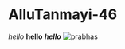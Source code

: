# AlluTanmayi-46
*hello*
**hello**
***hello***
![prabhas](https://drop.ndtv.com/albums/ENTERTAINMENT/prabhas41stbirthday/800x600_640x480.jpg)
